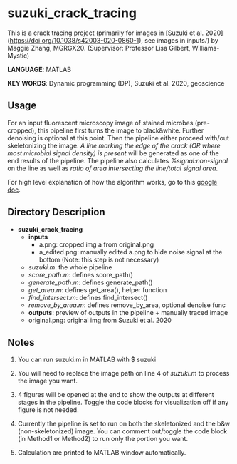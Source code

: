 # suzuki_crack_tracing

This is a crack tracing project (primarily for images in [Suzuki et al. 2020] (https://doi.org/10.1038/s42003-020-0860-1), see images in inputs/) by Maggie Zhang, MGRGX20. (Supervisor: Professor Lisa Gilbert, Williams-Mystic)

**LANGUAGE**: MATLAB

**KEY WORDS**: Dynamic programming (DP), Suzuki et al. 2020, geoscience

## Usage
For an input fluorescent microscopy image of stained microbes (pre-cropped), this pipeline first turns the image to black&white. Further denoising is optional at this point. Then the pipeline either proceed with/out skeletonizing the image. *A line marking the edge of the crack (OR where most microbial signal density) is present* will be generated as one of the end results of the pipeline. The pipeline also calculates *%signal:non-signal* on the line as well as *ratio of area intersecting the line/total signal area*.

For high level explanation of how the algorithm works, go to this [google doc](https://docs.google.com/document/d/19VloN7BrtaRdAaxrYXAAJ4M6lErzpptEheu-elLCJMM/edit?usp=sharing).

## Directory Description

- **suzuki_crack_tracing**
    - **inputs**
        - a.png: cropped img a from original.png
        - a_edited.png: manually edited a.png to hide noise signal at the bottom
          (Note: this step is not necessary)
    - *suzuki.m*: the whole pipeline
    - *score_path.m*: defines score_path()
    - *generate_path.m*: defines generate_path()
    - *get_area.m*: defines get_area(), helper function
    - *find_intersect.m*: defines find_intersect()
    - *remove_by_area.m*: defines remove_by_area, optional denoise func
    - **outputs**: preview of outputs in the pipeline + manually traced image
    - original.png: original img from Suzuki et al. 2020

## Notes
1. You can run suzuki.m in MATLAB with
    $ suzuki

2. You will need to replace the image path on line 4 of *suzuki.m* to process the image you want.

3. 4 figures will be opened at the end to show the outputs at different stages in the pipeline. Toggle the code blocks for visualization off if any figure is not needed.

4. Currently the pipeline is set to run on both the skeletonized and the b&w (non-skeletonized) image. You can comment out/toggle the code block (in Method1 or Method2) to run only the portion you want.

5. Calculation are printed to MATLAB window automatically.
